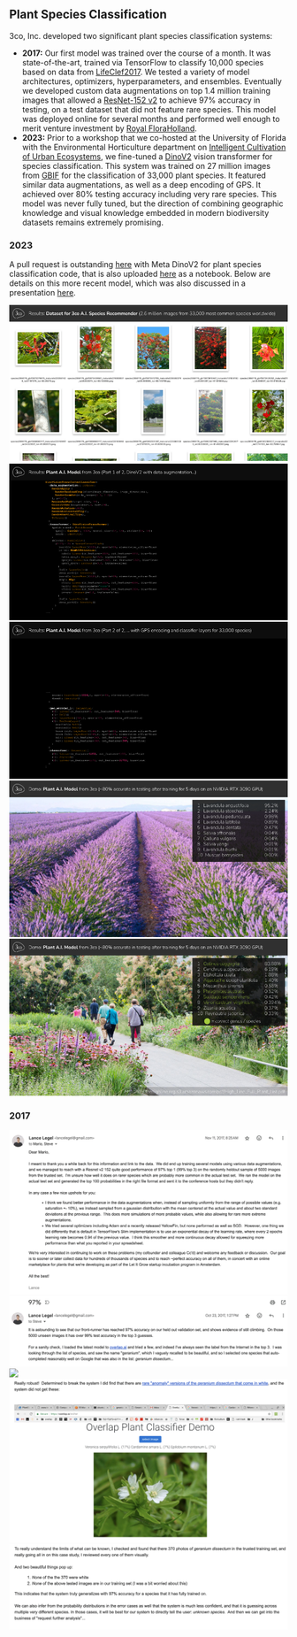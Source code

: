 ## Plant Species Classification
3co, Inc. developed two significant plant species classification systems:
- **2017:** Our first model was trained over the course of a month. It was state-of-the-art, trained via TensorFlow to classify 10,000 species based on data from [LifeClef2017](https://www.imageclef.org/lifeclef/2017/plant).  We tested a variety of model architectures, optimizers, hyperparameters, and ensembles. Eventually we developed custom data augmentations on top 1.4 million training images that allowed a [ResNet-152 v2](https://www.tensorflow.org/api_docs/python/tf/keras/applications/ResNet152V2) to achieve 97% accuracy in testing, on a test dataset that did not feature rare species.  This model was deployed online for several months and performed well enough to merit venture investment by [Royal FloraHolland](https://startupjuncture.com/2017/11/08/let-grow-class-2017-8-final-international-candidates/).
- **2023:** Prior to a workshop that we co-hosted at the University of Florida with the Environmental Horticulture department on [Intelligent Cultivation of Urban Ecosystems](https://hort.ifas.ufl.edu/intelligent-cultivation-urban-ecosystems/), we fine-tuned a [DinoV2](https://dinov2.metademolab.com/) vision transformer for species classification. This system was trained on 27 million images from [GBIF](https://gbif.org) for the classification of 33,000 plant species.  It featured similar data augmentations, as well as a deep encoding of GPS.  It achieved over 80% testing accuracy including very rare species.  This model was never fully tuned, but the direction of combining geographic knowledge and visual knowledge embedded in modern biodiversity datasets remains extremely promising.

### 2023
A pull request is outstanding [here](https://github.com/facebookresearch/dinov2/pull/305) with Meta DinoV2 for plant species classification code, that is also uploaded [here](https://github.com/legel/dinov2/blob/main/notebooks/classification.ipynb) as a notebook.  Below are details on this more recent model, which was also discussed in a presentation [here](https://youtu.be/jN5aHoidQZQ?si=H2In-dbeYRiwi_bm&t=1507).

![](../media/plant_classifier_v2_1.png)
![](../media/plant_classifier_v2_2.png)
![](../media/plant_classifier_v2_3.png)
![](../media/plant_classifier_v2_4.png)
![](../media/plant_classifier_v2_5.png)

### 2017
![](../media/plant_classifier_v1_0.png)
![](../media/plant_classifier_v1_1.png)
![](../media/plant_classifier_v1_2.png)
![](../media/plant_classifier_v1_3.png)
![](../media/plant_classifier_v1_4.png)


